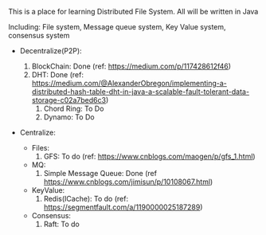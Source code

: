 This is a place for learning Distributed File System. All will be written in Java

Including: File system, Message queue system, Key Value system, consensus system

* Decentralize(P2P):
  1. BlockChain: Done (ref: https://medium.com/p/117428612f46)
  2. DHT: Done (ref: https://medium.com/@AlexanderObregon/implementing-a-distributed-hash-table-dht-in-java-a-scalable-fault-tolerant-data-storage-c02a7bed6c3)
     1. Chord Ring: To Do
     2. Dynamo: To Do


* Centralize:
  * Files:
    1. GFS: To do (ref: https://www.cnblogs.com/maogen/p/gfs_1.html)
  * MQ:
    1. Simple Message Queue: Done (ref https://www.cnblogs.com/jimisun/p/10108067.html)
  * KeyValue:
    1. Redis(ICache): To do (ref: https://segmentfault.com/a/1190000025187289)
  * Consensus:
    1. Raft: To do 
